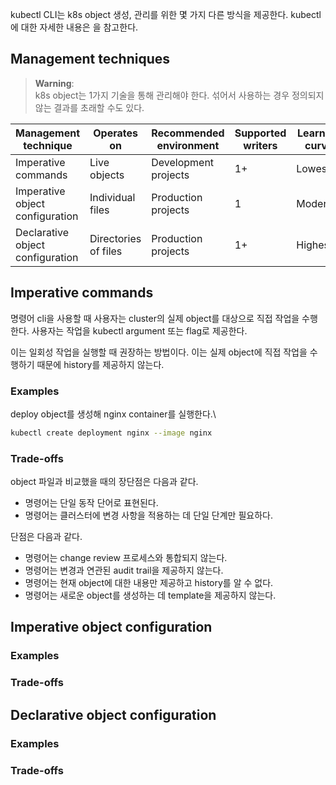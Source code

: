 kubectl CLI는 k8s object 생성, 관리를 위한 몇 가지 다른 방식을 제공한다. kubectl에 대한 자세한 내용은 [](https://kubectl.docs.kubernetes.io/)을 참고한다.

## Management techniques
> **Warning**:  
> k8s object는 1가지 기술을 통해 관리해야 한다. 섞어서 사용하는 경우 정의되지 않는 결과를 초래할 수도 있다.

| Management technique             | Operates on          | Recommended environment | Supported writers | Learning curve |
|----------------------------------|----------------------|-------------------------|-------------------|----------------|
| Imperative commands              | Live objects         | Development projects    | 1+                | Lowest         |
| Imperative object configuration  | Individual files     | Production projects     | 1                 | Moderate       |
| Declarative object configuration | Directories of files | Production projects     | 1+                | Highest        |

## Imperative commands
명령어 cli을 사용할 때 사용자는 cluster의 실제 object를 대상으로 직접 작업을 수행한다. 사용자는 작업을 kubectl argument 또는 flag로 제공한다.

이는 일회성 작업을 실행할 때 권장하는 방법이다. 이는 실제 object에 직접 작업을 수행하기 때문에 history를 제공하지 않는다.

### Examples
deploy object를 생성해 nginx container를 실행한다.\
``` sh
kubectl create deployment nginx --image nginx
```

### Trade-offs
object 파일과 비교했을 때의 장단점은 다음과 같다.
- 명령어는 단일 동작 단어로 표현된다.
- 명령어는 클러스터에 변경 사항을 적용하는 데 단일 단계만 필요하다.

단점은 다음과 같다.
- 명령어는 change review 프로세스와 통합되지 않는다.
- 명령어는 변경과 연관된 audit trail을 제공하지 않는다.
- 명령어는 현재 object에 대한 내용만 제공하고 history를 알 수 없다.
- 명령어는 새로운 object를 생성하는 데 template을 제공하지 않는다.

## Imperative object configuration
### Examples
### Trade-offs
## Declarative object configuration
### Examples
### Trade-offs